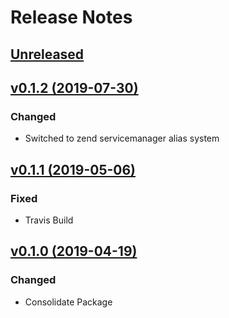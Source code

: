 # Release Notes

## [Unreleased](https://github.com/ixocreate/servicemanager/compare/0.1.2...develop)

## [v0.1.2 (2019-07-30)](https://github.com/ixocreate/servicemanager/compare/0.1.1...0.1.2)
### Changed
- Switched to zend servicemanager alias system

## [v0.1.1 (2019-05-06)](https://github.com/ixocreate/servicemanager/compare/0.1.0...0.1.1)
### Fixed
- Travis Build

## [v0.1.0 (2019-04-19)](https://github.com/ixocreate/servicemanager/compare/master...0.1.0)
### Changed
- Consolidate Package
